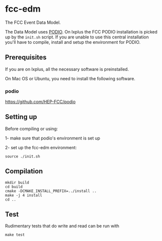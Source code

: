 fcc-edm
=======

The FCC Event Data Model.

The Data Model uses [PODIO](https://github.com/HEP-FCC/podio). On lxplus the FCC PODIO installation is picked up by the `init.sh` script. If you are unable to use this central installation you'll have to compile, install and setup the environment for PODIO.

Prerequisites
--

If you are on lxplus, all the necessary software is preinstalled.

On Mac OS or Ubuntu, you need to install the following software. 

### podio 

https://github.com/HEP-FCC/podio


Setting up
--

Before compiling or using:

1- make sure that podio's environment is set up

2- set up the fcc-edm environment:

    source ./init.sh


Compilation
--

    mkdir build
    cd build
    cmake -DCMAKE_INSTALL_PREFIX=../install ..
    make -j 4 install
    cd ..


Test
--
Rudimentary tests that do write and read can be run with

    make test



